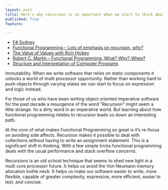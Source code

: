 ```yaml
---
layout: post
title: Here's why recursion is so important when we start to think about functional programming.
published: True
feature: 

---
```


*   [F# Sydney](http://www.meetup.com/fsharpsydney/)
*   [Functional Programming – Lots of emphasis on recursion, why?](http://stackoverflow.com/questions/12659581/functional-programming-lots-of-emphasis-on-recursion-why)
*   [The Value of Values with Rich Hickey](https://www.youtube.com/watch?v=-6BsiVyC1kM)
*   [Robert C. Martin – Functional Programming: What? Why? When?](http://vimeo.com/97514630)
*   [Structure and Interpretation of Computer Programs](https://mitpress.mit.edu/sicp/full-text/book/book.html)

Immutability. When we write software that relies on static components it unlocks a world of multi processor opportunity. Rather than working hard to push objects through varying states we can start to focus on expression and logic instead.

For those of us who have been writing object oriented imperative software for the past decade a resurgence of the word “Recursion” might seem a little strange. Its a dirty word in an imperative world. But learning about how functional programming relates to recursion leads us down an interesting path.

At the core of what makes Functional Programming so great is it’s re-focus on avoiding side affects. Recursion makes it possible to deal with collections without having to write an assignment statement. This is a significant shift in thinking. With a few simple tricks functional programming deals with the usual performance and stack overflow concerns.

Recursions is an old school technique that seems to shed new light in a multi core processor future. It helps us avoid the Von Neumann memory allocation bottle neck. It helps us make our software easier to write, more flexible, capable of greater complexity, expressive, more efficient, easier to test, and concise.